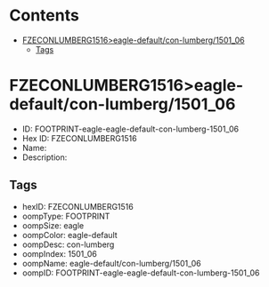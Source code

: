 



Contents
========

* [FZECONLUMBERG1516>eagle-default/con-lumberg/1501_06](#fzeconlumberg1516eagle-defaultcon-lumberg1501_06)
	* [Tags](#tags)

# FZECONLUMBERG1516>eagle-default/con-lumberg/1501_06

- ID: FOOTPRINT-eagle-eagle-default-con-lumberg-1501_06
- Hex ID: FZECONLUMBERG1516
- Name: 
- Description: 

## Tags

- hexID: FZECONLUMBERG1516
- oompType: FOOTPRINT
- oompSize: eagle
- oompColor: eagle-default
- oompDesc: con-lumberg
- oompIndex: 1501_06
- oompName: eagle-default/con-lumberg/1501_06
- oompID: FOOTPRINT-eagle-eagle-default-con-lumberg-1501_06
